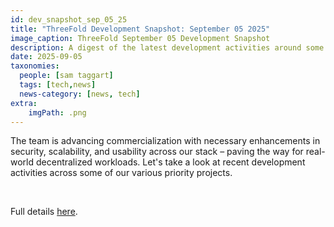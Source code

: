 ```yaml
---
id: dev_snapshot_sep_05_25
title: "ThreeFold Development Snapshot: September 05 2025"
image_caption: ThreeFold September 05 Development Snapshot
description: A digest of the latest development activities around some of our core grid and commercial projects.
date: 2025-09-05
taxonomies:
  people: [sam taggart]
  tags: [tech,news]
  news-category: [news, tech]
extra:
    imgPath: .png
---
```


The team is advancing commercialization with necessary enhancements in security, scalability, and usability across our stack – paving the way for real-world decentralized workloads. Let's take a look at recent development activities across some of our various priority projects.

<br/>

Full details [here](https://forum.threefold.io/t/threefold-development-snapshot-september-05-2025/4634).